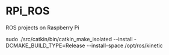 # RPi_ROS
ROS projects on Raspberry Pi

sudo ./src/catkin/bin/catkin_make_isolated --install -DCMAKE_BUILD_TYPE=Release --install-space /opt/ros/kinetic
